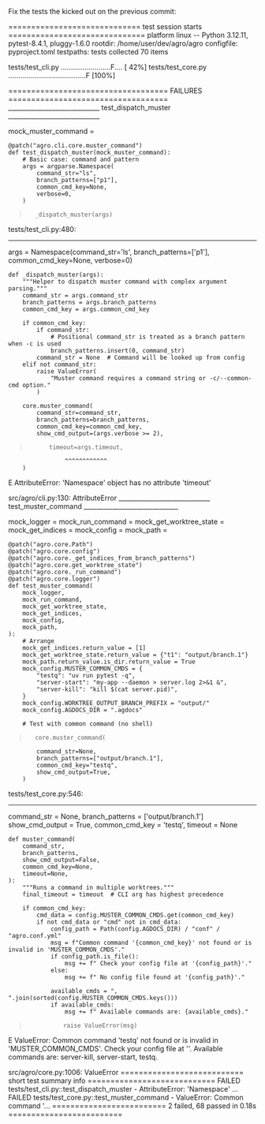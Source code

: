 Fix the tests the kicked out on the previous commit:

============================= test session starts ==============================
platform linux -- Python 3.12.11, pytest-8.4.1, pluggy-1.6.0
rootdir: /home/user/dev/agro/agro
configfile: pyproject.toml
testpaths: tests
collected 70 items

tests/test_cli.py .........................F....                         [ 42%]
tests/test_core.py .......................................F              [100%]

=================================== FAILURES ===================================
_____________________________ test_dispatch_muster _____________________________

mock_muster_command = <MagicMock name='muster_command' id='139928195134240'>

    @patch("agro.cli.core.muster_command")
    def test_dispatch_muster(mock_muster_command):
        # Basic case: command and pattern
        args = argparse.Namespace(
            command_str="ls",
            branch_patterns=["p1"],
            common_cmd_key=None,
            verbose=0,
        )
>       _dispatch_muster(args)

tests/test_cli.py:480: 
_ _ _ _ _ _ _ _ _ _ _ _ _ _ _ _ _ _ _ _ _ _ _ _ _ _ _ _ _ _ _ _ _ _ _ _ _ _ _ _ 

args = Namespace(command_str='ls', branch_patterns=['p1'], common_cmd_key=None, verbose=0)

    def _dispatch_muster(args):
        """Helper to dispatch muster command with complex argument parsing."""
        command_str = args.command_str
        branch_patterns = args.branch_patterns
        common_cmd_key = args.common_cmd_key
    
        if common_cmd_key:
            if command_str:
                # Positional command_str is treated as a branch pattern when -c is used
                branch_patterns.insert(0, command_str)
            command_str = None  # Command will be looked up from config
        elif not command_str:
            raise ValueError(
                "Muster command requires a command string or -c/--common-cmd option."
            )
    
        core.muster_command(
            command_str=command_str,
            branch_patterns=branch_patterns,
            common_cmd_key=common_cmd_key,
            show_cmd_output=(args.verbose >= 2),
>           timeout=args.timeout,
                    ^^^^^^^^^^^^
        )
E       AttributeError: 'Namespace' object has no attribute 'timeout'

src/agro/cli.py:130: AttributeError
_____________________________ test_muster_command ______________________________

mock_logger = <MagicMock name='logger' id='139928190736032'>
mock_run_command = <MagicMock name='_run_command' id='139928188927632'>
mock_get_worktree_state = <MagicMock name='get_worktree_state' id='139928188980592'>
mock_get_indices = <MagicMock name='_get_indices_from_branch_patterns' id='139928188984528'>
mock_config = <MagicMock name='config' id='139928188988368'>
mock_path = <MagicMock name='Path' id='139928188923840'>

    @patch("agro.core.Path")
    @patch("agro.core.config")
    @patch("agro.core._get_indices_from_branch_patterns")
    @patch("agro.core.get_worktree_state")
    @patch("agro.core._run_command")
    @patch("agro.core.logger")
    def test_muster_command(
        mock_logger,
        mock_run_command,
        mock_get_worktree_state,
        mock_get_indices,
        mock_config,
        mock_path,
    ):
        # Arrange
        mock_get_indices.return_value = [1]
        mock_get_worktree_state.return_value = {"t1": "output/branch.1"}
        mock_path.return_value.is_dir.return_value = True
        mock_config.MUSTER_COMMON_CMDS = {
            "testq": "uv run pytest -q",
            "server-start": "my-app --daemon > server.log 2>&1 &",
            "server-kill": "kill $(cat server.pid)",
        }
        mock_config.WORKTREE_OUTPUT_BRANCH_PREFIX = "output/"
        mock_config.AGDOCS_DIR = ".agdocs"
    
        # Test with common command (no shell)
>       core.muster_command(
            command_str=None,
            branch_patterns=["output/branch.1"],
            common_cmd_key="testq",
            show_cmd_output=True,
        )

tests/test_core.py:546: 
_ _ _ _ _ _ _ _ _ _ _ _ _ _ _ _ _ _ _ _ _ _ _ _ _ _ _ _ _ _ _ _ _ _ _ _ _ _ _ _ 

command_str = None, branch_patterns = ['output/branch.1']
show_cmd_output = True, common_cmd_key = 'testq', timeout = None

    def muster_command(
        command_str,
        branch_patterns,
        show_cmd_output=False,
        common_cmd_key=None,
        timeout=None,
    ):
        """Runs a command in multiple worktrees."""
        final_timeout = timeout  # CLI arg has highest precedence
    
        if common_cmd_key:
            cmd_data = config.MUSTER_COMMON_CMDS.get(common_cmd_key)
            if not cmd_data or "cmd" not in cmd_data:
                config_path = Path(config.AGDOCS_DIR) / "conf" / "agro.conf.yml"
                msg = f"Common command '{common_cmd_key}' not found or is invalid in 'MUSTER_COMMON_CMDS'."
                if config_path.is_file():
                    msg += f" Check your config file at '{config_path}'."
                else:
                    msg += f" No config file found at '{config_path}'."
    
                available_cmds = ", ".join(sorted(config.MUSTER_COMMON_CMDS.keys()))
                if available_cmds:
                    msg += f" Available commands are: {available_cmds}."
    
>               raise ValueError(msg)
E               ValueError: Common command 'testq' not found or is invalid in 'MUSTER_COMMON_CMDS'. Check your config file at '<MagicMock name='Path().__truediv__().__truediv__()' id='139928205411104'>'. Available commands are: server-kill, server-start, testq.

src/agro/core.py:1006: ValueError
=========================== short test summary info ============================
FAILED tests/test_cli.py::test_dispatch_muster - AttributeError: 'Namespace' ...
FAILED tests/test_core.py::test_muster_command - ValueError: Common command '...
========================= 2 failed, 68 passed in 0.18s =========================
